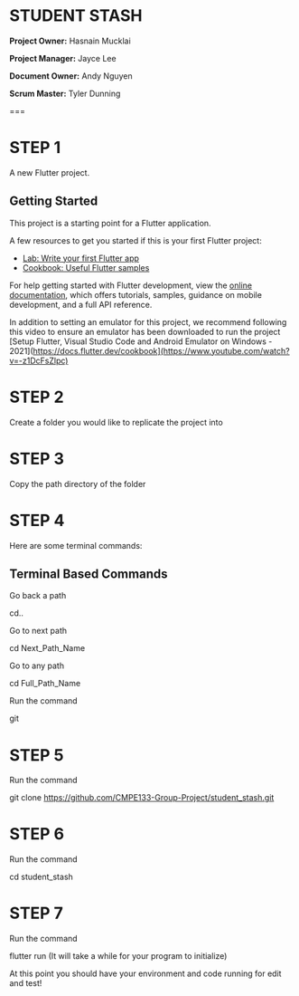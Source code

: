 # STUDENT STASH

**Project Owner:** Hasnain Mucklai

**Project Manager:** Jayce Lee

**Document Owner:** Andy Nguyen

**Scrum Master:** Tyler Dunning

===

# STEP 1

A new Flutter project.

## Getting Started

This project is a starting point for a Flutter application.

A few resources to get you started if this is your first Flutter project:

- [Lab: Write your first Flutter app](https://docs.flutter.dev/get-started/codelab)
- [Cookbook: Useful Flutter samples](https://docs.flutter.dev/cookbook)

For help getting started with Flutter development, view the
[online documentation](https://docs.flutter.dev/), which offers tutorials,
samples, guidance on mobile development, and a full API reference.

In addition to setting an emulator for this project, we recommend following this video to ensure an emulator has been downloaded to run the project
[Setup Flutter, Visual Studio Code and Android Emulator on Windows - 2021](https://docs.flutter.dev/cookbook](https://www.youtube.com/watch?v=-z1DcFsZlpc)

# STEP 2

Create a folder you would like to replicate the project into

# STEP 3

Copy the path directory of the folder

# STEP 4

Here are some terminal commands:

## Terminal Based Commands
Go back a path

cd..


Go to next path

cd Next_Path_Name


Go to any path

cd Full_Path_Name


Run the command 

git <Paste your path directory here>

# STEP 5

Run the command 

git clone https://github.com/CMPE133-Group-Project/student_stash.git

# STEP 6

Run the command 

cd student_stash

# STEP 7

Run the command 

flutter run (It will take a while for your program to initialize)

At this point you should have your environment and code running for edit and test!
